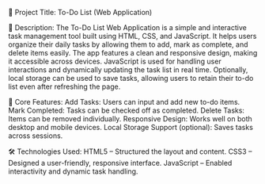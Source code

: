 📌 Project Title: To-Do List (Web Application)

📝 Description:
The To-Do List Web Application is a simple and interactive task management tool built using HTML, CSS, and JavaScript. It helps users organize their daily tasks by allowing them to add, mark as complete, and delete items easily.
The app features a clean and responsive design, making it accessible across devices. JavaScript is used for handling user interactions and dynamically updating the task list in real time. Optionally, local storage can be used to save tasks, allowing users to retain their to-do list even after refreshing the page.

🚀 Core Features:
Add Tasks: Users can input and add new to-do items.
Mark Completed: Tasks can be checked off as completed.
Delete Tasks: Items can be removed individually.
Responsive Design: Works well on both desktop and mobile devices.
Local Storage Support (optional): Saves tasks across sessions.

🛠️ Technologies Used:
HTML5 – Structured the layout and content.
CSS3 – Designed a user-friendly, responsive interface.
JavaScript – Enabled interactivity and dynamic task handling.
